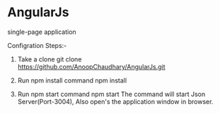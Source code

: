# AngularJs
single-page application

Configration Steps:-

1. Take a clone 
git clone https://github.com/AnoopChaudhary/AngularJs.git

2. Run npm install command
npm install

3. Run npm start command
npm start
The command will start Json Server(Port-3004), Also open's the application window in browser.

